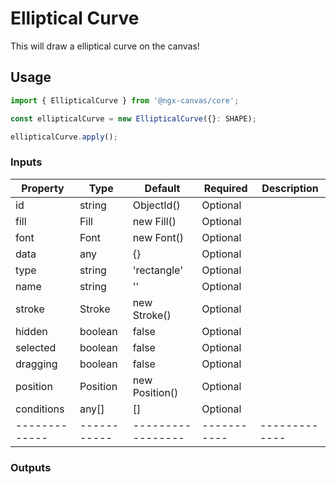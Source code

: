 # Elliptical Curve
This will draw a elliptical curve on the canvas!

## Usage
```ts
import { EllipticalCurve } from '@ngx-canvas/core';

const ellipticalCurve = new EllipticalCurve({}: SHAPE);

ellipticalCurve.apply();
```

### Inputs

| Property    | Type      | Default         | Required  | Description |
|-------------|-----------|-----------------|-----------|-------------|
| id          | string    | ObjectId()      | Optional  |             |
| fill        | Fill      | new Fill()      | Optional  |             |
| font        | Font      | new Font()      | Optional  |             |
| data        | any       | {}              | Optional  |             |
| type        | string    | 'rectangle'     | Optional  |             |
| name        | string    | ''              | Optional  |             |
| stroke      | Stroke    | new Stroke()    | Optional  |             |
| hidden      | boolean   | false           | Optional  |             |
| selected    | boolean   | false           | Optional  |             |
| dragging    | boolean   | false           | Optional  |             |
| position    | Position  | new Position()  | Optional  |             |
| conditions  | any[]     | []              | Optional  |             |
|-------------|-----------|-----------------|-----------|-------------|

### Outputs